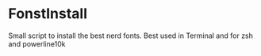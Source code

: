 # FonstInstall
Small script to install the best nerd fonts.
Best used in Terminal and for zsh and powerline10k
